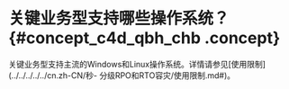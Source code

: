 # 关键业务型支持哪些操作系统？ {#concept_c4d_qbh_chb .concept}

关键业务型支持主流的Windows和Linux操作系统。详情请参见[使用限制](../../../../../cn.zh-CN/秒- 分级RPO和RTO容灾/使用限制.md#)。


